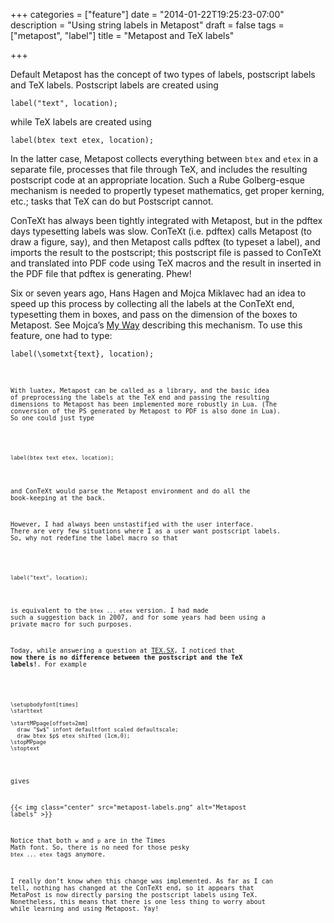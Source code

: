 +++
categories = ["feature"]
date = "2014-01-22T19:25:23-07:00"
description = "Using string labels in Metapost"
draft = false
tags = ["metapost", "label"]
title = "Metapost and TeX labels"

+++

Default Metapost has the concept of two types of labels, postscript labels and
TeX labels. Postscript labels are created using

<!--
label("text", location);
-->

<pre><code><span class="Macro">label</span>(<span class="String">&quot;text&quot;</span>, location);
</code></pre>

while TeX labels are created using

<!-- 
label(btex text etex, location);
-->
<pre><code><span class="Macro">label</span>(<span class="Statement">btex</span><span class="String"> text </span><span class="Statement">etex</span>, location);
</code></pre>

In the latter case,  Metapost collects everything between `btex` and `etex` in a
separate file, processes that file through TeX, and includes the resulting
postscript code at an appropriate location. Such a Rube Golberg-esque mechanism is
needed to propertly typeset mathematics, get proper kerning, etc.; tasks that
TeX can do but Postscript cannot.

ConTeXt has always been tightly integrated with Metapost, but in the pdftex
days typesetting labels was slow. ConTeXt (i.e. pdftex) calls Metapost (to
draw a figure, say), and then Metapost calls pdftex (to typeset a label), and
imports the result to the postscript; this postscript file is passed to
ConTeXt and translated into PDF code using TeX macros and the result in
inserted in the PDF file that pdftex is generating. Phew!

Six or seven years ago, Hans Hagen and Mojca Miklavec had an idea to speed up
this process by collecting all the labels at the ConTeXt end, typesetting them
in boxes, and pass on the dimension of the boxes to Metapost. See Mojca’s [My
Way] describing this mechanism. To use this feature, one had to type:

<!--
label(\sometxt{text}, location);
-->

<pre><code><span class="Macro">label</span>(<span class="Keyword">\sometxt</span>{<span class="Statement">text</span>}, location);
<code></pre>

[My Way]: http://dl.contextgarden.net/myway/sometxt.pdf

With luatex, Metapost can be called as a library, and the basic idea of preprocessing the labels at the TeX end and passing the resulting dimensions to Metapost has been implemented more robustly in Lua. (The conversion of the PS generated by Metapost to PDF is also done in Lua). So one could just type

<!--
label(btex text etex, location);
-->
<pre><code><span class="Macro">label</span>(<span class="Statement">btex</span><span class="String"> text </span><span class="Statement">etex</span>, location);
</code></pre>

and ConTeXt would parse the Metapost environment and do all the book-keeping at the back.

However, I had always been unstastified with the user interface. There are
very few situations where I as a user want postscript labels. So, why not
redefine the label macro so that

<!--
label("text", location);
-->

<pre><code><span class="Macro">label</span>(<span class="String">&quot;text&quot;</span>, location);
</code></pre>

is equivalent to the `btex ... etex` version. I had made such a suggestion
back in 2007, and for some years had been using a private macro for such
purposes.

Today, while answering a question at [TEX.SX], I noticed that **now there is no
difference between the postscript and the TeX labels!**. For example

[TEX.SX]: http://tex.stackexchange.com/

<!--
\setupbodyfont[times]
\starttext
 
\startMPpage[offset=2mm]
  draw "$w$" infont defaultfont scaled defaultscale;
  draw btex $p$ etex shifted (1cm,0);
\stopMPpage
\stoptext
-->

<pre><code><span class="Identifier">\setupbodyfont</span><span class="Delimiter">[</span><span class="Type">times</span><span class="Delimiter">]</span>
<span class="PreProc">\starttext</span>

<span class="Identifier">\startMPpage</span>[offset=<span class="Number">2</span><span class="Number">mm</span>]
  <span class="Macro">draw</span> <span class="String">&quot;$w$&quot;</span> <span class="Identifier">infont</span> <span class="Macro">defaultfont</span> <span class="Statement">scaled</span> <span class="Macro">defaultscale</span>;
  <span class="Macro">draw</span> <span class="Statement">btex</span><span class="String"> $p$ </span>etex <span class="Statement">shifted</span> (<span class="Number">1</span><span class="Number">cm</span>,<span class="Number">0</span>);
<span class="Identifier">\stopMPpage</span>
<span class="PreProc">\stoptext</span>
</code></pre>

gives

{{< img class="center" src="metapost-labels.png" alt="Metapost labels" >}}

Notice that both `w` and `p` are in the Times Math font. So, there is no need for
those pesky `btex ... etex` tags anymore.

I really don’t know when this change was implemented. As far as I can tell,
nothing has changed at the ConTeXt end, so it appears that MetaPost is now
directly parsing the postscript labels using TeX. Nonetheless, this means that
there is one less thing to worry about while learning and using Metapost. Yay!

